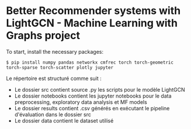 # Better Recommender systems with LightGCN - Machine Learning with Graphs project

To start, install the necessary packages:

```shell
$ pip install numpy pandas networkx cmfrec torch torch-geometric torch-sparse torch-scatter plotly jupyter 
```


Le répertoire est structuré comme suit : 
- Le dossier src contient source .py les scripts pour le modèle LightGCN
- Le dossier notebooks contient les jupyter notebooks pour le data preprocessing, exploratory data analysis et MF models
- Le dossier results contient .csv générés en exécutant le pipeline d'évaluation dans le dossier src
- Le dossier data contient le dataset utilisé
  
